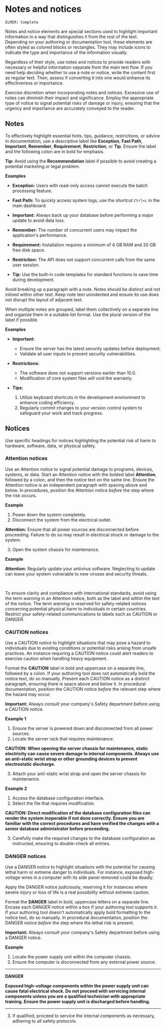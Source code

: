 # Notes and notices

<code>ELMER: Complete</code>

Notes and notice elements are special sections used to highlight important information in a way that distinguishes it from the rest of the text. Depending on your authoring or documentation tool, these elements are often styled as colored blocks or rectangles. They may include icons to indicate the type and importance of the information visually.

Regardless of their style, use notes and notices to provide readers with necessary or helpful information separate from the main text flow. If you need help deciding whether to use a note or notice, write the content first as regular text. Then, assess if converting it into one would enhance its effectiveness or importance.

Exercise discretion when incorporating notes and notices. Excessive use of notes can diminish their impact and significance. Employ the appropriate type of notice to signal potential risks of damage or injury, ensuring that the urgency and importance are accurately conveyed to the reader.

## Notes

To effectively highlight essential hints, tips, guidance, restrictions, or advice in documentation, use a descriptive label like **Exception**, **Fast Path**, **Important**, **Remember**, **Requirement**, **Restriction**, or **Tip**. Ensure the label and the following colon are in bold for emphasis.

**Tip:** Avoid using the **Recommendation** label if possible to avoid creating a potential marketing or legal problem.

**Examples**

- **Exception:** Users with read-only access cannot execute the batch processing feature.

- **Fast Path:** To quickly access system logs, use the shortcut `Ctrl+L` in the main dashboard.

- **Important:** Always back up your database before performing a major update to avoid data loss.

- **Remember:** The number of concurrent users may impact the application's performance.

- **Requirement:** Installation requires a minimum of 4 GB RAM and 20 GB free disk space.

- **Restriction:** The API does not support concurrent calls from the same user session.

- **Tip:** Use the built-in code templates for standard functions to save time during development.

Avoid breaking up a paragraph with a note. Notes should be distinct and not inlined within other text. Keep note text unindented and ensure its use does not disrupt the layout of adjacent text.

When multiple notes are grouped, label them collectively on a separate line and organize them in a suitable list format. Use the plural version of the label if possible.

**Examples**

- **Important:**
  - Ensure the server has the latest security updates before deployment.
  - Validate all user inputs to prevent security vulnerabilities.

- **Restrictions:**
  - The software does not support versions earlier than 10.0.
  - Modification of core system files will void the warranty.

- **Tips:**
  1. Utilize keyboard shortcuts in the development environment to enhance coding efficiency.
  2. Regularly commit changes to your version control system to safeguard your work and track progress.

## Notices

Use specific headings for notices highlighting the potential risk of harm to hardware, software, data, or physical safety.

### Attention notices

Use an Attention notice to signal potential damage to programs, devices, systems, or data. Start an Attention notice with the bolded label **Attention**, followed by a colon, and then the notice text on the same line. Ensure the Attention notice is an independent paragraph with spacing above and below. In procedures, position the Attention notice *before* the step where the risk occurs.

**Example**

1. Power down the system completely.
2. Disconnect the system from the electrical outlet.

**Attention:** Ensure that all power sources are disconnected before proceeding. Failure to do so may result in electrical shock or damage to the system.

3. Open the system chassis for maintenance.

**Example**

**Attention:** Regularly update your antivirus software. Neglecting to update can leave your system vulnerable to new viruses and security threats.

<br>

To ensure clarity and compliance with international standards, avoid using the term *warning* in an Attention notice, both as the label and within the text of the notice. The term *warning* is reserved for safety-related notices concerning potential physical harm to individuals in certain countries. Restrict your safety-related communications to labels such as CAUTION or DANGER.

### CAUTION notices

Use a CAUTION notice to highlight situations that may pose a hazard to individuals due to existing conditions or potential risks arising from unsafe practices. An instance requiring a CAUTION notice could alert readers to exercise caution when handling heavy equipment.

Format the **CAUTION** label in bold and uppercase on a separate line, followed by a colon. If your authoring tool does not automatically bold the notice text, do so manually. Present each CAUTION notice as a distinct paragraph, ensuring there is space above and below it. In procedural documentation, position the CAUTION notice *before* the relevant step where the hazard may occur.

**Important:** Always consult your company's Safety department before using a CAUTION notice.

**Example 1**

1. Ensure the server is powered down and disconnected from all power sources.
2. Locate the server rack that requires maintenance.

**CAUTION: When opening the server chassis for maintenance, static electricity can cause severe damage to internal components. Always use an anti-static wrist strap or other grounding devices to prevent electrostatic discharge.**

3. Attach your anti-static wrist strap and open the server chassis for maintenance.

**Example 2**

1. Access the database configuration interface.
2. Select the file that requires modification.

**CAUTION: Direct modification of the database configuration files can render the system inoperable if not done correctly. Ensure you are familiar with the correct procedures and have verified the changes with a senior database administrator before proceeding.**

3. Carefully make the required changes to the database configuration as instructed, ensuring to double-check all entries.

### DANGER notices

Use a DANGER notice to highlight situations with the potential for causing lethal harm or extreme danger to individuals. For instance, exposed high-voltage wires in a computer with its side panel removed could be deadly.

Apply the DANGER notice judiciously, reserving it for instances where severe injury or loss of life is a real possibility without extreme caution.

Format the **DANGER** label in bold, uppercase letters on a separate line. Encase each DANGER notice within a box if your authoring tool supports it. If your authoring tool doesn't automatically apply bold formatting to the notice text, do so manually. In procedural documentation, position the DANGER notice *before* the step where the lethal risk is present.

**Important:** Always consult your company's Safety department before using a DANGER notice.

**Example**

1. Locate the power supply unit within the computer chassis.
2. Ensure the computer is disconnected from any external power source.

---

**DANGER**

**Exposed high-voltage components within the power supply unit can cause fatal electrical shock. Do not proceed with servicing internal components unless you are a qualified technician with appropriate training. Ensure the power supply unit is discharged before handling.**

---

3. If qualified, proceed to service the internal components as necessary, adhering to all safety protocols.
